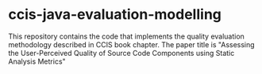 # ccis-java-evaluation-modelling

This repository contains the code that implements the quality evaluation methodology described in CCIS book chapter. The paper title is "Assessing the User-Perceived Quality of Source Code Components using Static Analysis Metrics"